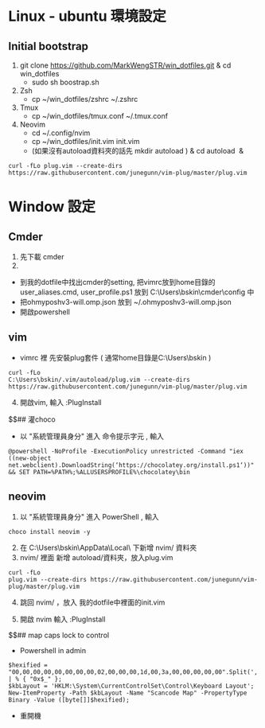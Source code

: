 # Linux - ubuntu 環境設定
## Initial bootstrap
1. git clone https://github.com/MarkWengSTR/win_dotfiles.git  & cd win_dotfiles
    - sudo sh boostrap.sh
2. Zsh
    - cp ~/win_dotfiles/zshrc ~/.zshrc
3. Tmux
    - cp ~/win_dotfiles/tmux.conf ~/.tmux.conf
4. Neovim
    - cd ~/.config/nvim 
    - cp ~/win_dotfiles/init.vim init.vim
    - (如果沒有autoload資料夾的話先 mkdir autoload ) & cd autoload  &
```
curl -fLo plug.vim --create-dirs https://raw.githubusercontent.com/junegunn/vim-plug/master/plug.vim
```

# Window 設定
## Cmder

1. 先下載 cmder
2.
  - 到我的dotfile中找出cmder的setting, 把vimrc放到home目錄的user_aliases.cmd, user_profile.ps1 放到 C:\Users\bskin\cmder\config 中
  - 把ohmyposhv3-will.omp.json 放到 ~/.ohmyposhv3-will.omp.json
  - 開啟powershell

## vim

-  vimrc 裡 先安裝plug套件 ( 通常home目錄是C:\Users\bskin )
```
curl -fLo
C:\Users\bskin/.vim/autoload/plug.vim --create-dirs https://raw.githubusercontent.com/junegunn/vim-plug/master/plug.vim
```
4. 開啟vim, 輸入 :PlugInstall

$$## 灌choco

- 以 "系統管理員身分" 進入 命令提示字元 , 輸入
```
@powershell -NoProfile -ExecutionPolicy unrestricted -Command "iex ((new-object net.webclient).DownloadString(‘https://chocolatey.org/install.ps1‘))" && SET PATH=%PATH%;%ALLUSERSPROFILE%\chocolatey\bin
```

## neovim

1. 以 "系統管理員身分" 進入 PowerShell , 輸入  
```
choco install neovim -y
```
2. 在 C:\Users\bskin\AppData\Local\ 下新增 nvim/ 資料夾
3. nvim/ 裡面 新增 autoload/資料夾，放入plug.vim
```
curl -fLo
plug.vim --create-dirs https://raw.githubusercontent.com/junegunn/vim-plug/master/plug.vim
```
4. 跳回 nvim/ ，放入 我的dotfile中裡面的init.vim

5. 開啟 nvim 輸入 :PlugInstall

$$## map caps lock to control

  - Powershell in admin
```
$hexified = "00,00,00,00,00,00,00,00,02,00,00,00,1d,00,3a,00,00,00,00,00".Split(',') | % { "0x$_" };
$kbLayout = 'HKLM:\System\CurrentControlSet\Control\Keyboard Layout';
New-ItemProperty -Path $kbLayout -Name "Scancode Map" -PropertyType Binary -Value ([byte[]]$hexified);
```
  - 重開機
